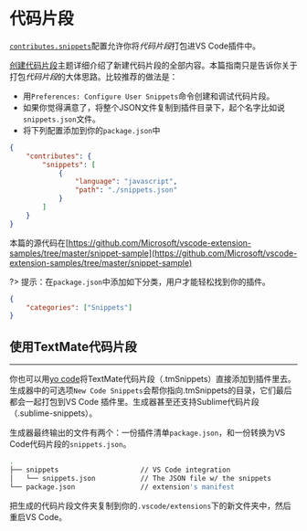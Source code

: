 # 代码片段

[`contributes.snippets`](/extensibility-reference/contribution-points#contributessnippets)配置允许你将*代码片段*打包进VS Code插件中。

[创建代码片段](https://code.visualstudio.com/docs/editor/userdefinedsnippets#_creating-your-own-snippets)主题详细介绍了新建代码片段的全部内容。本篇指南只是告诉你关于打包*代码片段*的大体思路。比较推荐的做法是：

- 用`Preferences: Configure User Snippets`命令创建和调试代码片段。
- 如果你觉得满意了，将整个JSON文件复制到插件目录下，起个名字比如说`snippets.json`文件。
- 将下列配置添加到你的`package.json`中

```json
{
	"contributes": {
		"snippets": [
			{
				"language": "javascript",
				"path": "./snippets.json"
			}
		]
	}
}
```

本篇的源代码在[https://github.com/Microsoft/vscode-extension-samples/tree/master/snippet-sample](https://github.com/Microsoft/vscode-extension-samples/tree/master/snippet-sample)

?> 提示：在`package.json`中添加如下分类，用户才能轻松找到你的插件。

```json
{
	"categories": ["Snippets"]
}
```

## 使用TextMate代码片段
---

你也可以用[yo code](/get-started/your-first-extension)将TextMate代码片段（.tmSnippets）直接添加到插件里去。生成器中的可选项`New Code Snippets`会帮你指向.tmSnippets的目录，它们最后都会一起打包到VS Code 插件里。生成器甚至还支持Sublime代码片段（.sublime-snippets）。

生成器最终输出的文件有两个：一份插件清单`package.json`，和一份转换为VS Code代码片段的`snippets.json`。

```bash
.
├── snippets                    // VS Code integration
│   └── snippets.json           // The JSON file w/ the snippets
└── package.json                // extension's manifest
```

把生成的代码片段文件夹复制到你的`.vscode/extensions`下的新文件夹中，然后重启VS Code。